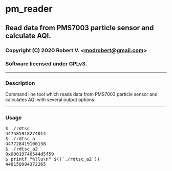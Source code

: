 # pm_reader

## Read data from PMS7003 particle sensor and calculate AQI.

### Copyright (C) 2020  Robert V. &lt;modrobert@gmail.com&gt;
### Software licensed under GPLv3.

---

### Description

Command line tool which reads data from PMS7003 particle sensor and calculates AQI with several output options.

---

### Usage

<pre>
$ ./rdtsc
447585918274014
$ ./rdtsc_a
447728419100158
$ ./rdtsc_a2
0x00019746544d5f59
$ printf "%llu\n" $((`./rdtsc_a2`))
448150994372265
</pre>

